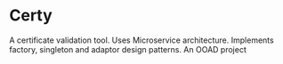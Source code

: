 # Certy
A certificate validation tool. Uses Microservice architecture. Implements factory, singleton and adaptor design patterns. An OOAD project
